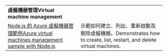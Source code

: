 | | |
|---|---|
| <span data-ttu-id="1a4d6-101">**虛擬機器管理**</span><span class="sxs-lookup"><span data-stu-id="1a4d6-101">**Virtual machine management**</span></span> ||
| [<span data-ttu-id="1a4d6-102">Node.js 的 Azure 虛擬機器管理範例</span><span class="sxs-lookup"><span data-stu-id="1a4d6-102">Azure virtual machines management sample with Node.js</span></span>](https://github.com/Azure-Samples/compute-node-manage-vm) | <span data-ttu-id="1a4d6-103">示範如何建立、列出、重新啟動及刪除虛擬機器。</span><span class="sxs-lookup"><span data-stu-id="1a4d6-103">Demonstrates how to create, list, restart, and delete virtual machines.</span></span> |